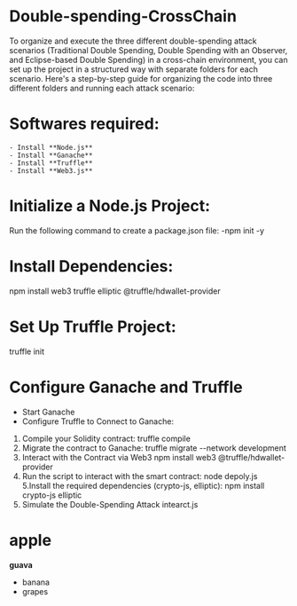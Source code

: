 # Double-spending-CrossChain
To organize and execute the three different double-spending attack scenarios (Traditional Double Spending, Double Spending with an Observer, and Eclipse-based Double Spending) in a cross-chain environment, you can set up the project in a structured way with separate folders for each scenario. Here's a step-by-step guide for organizing the code into three different folders and running each attack scenario: 


# Softwares required:
    - Install **Node.js**
    - Install **Ganache**
    - Install **Truffle**
    - Install **Web3.js**
# Initialize a Node.js Project:
  Run the following command to create a package.json file:
   -npm init -y
# Install Dependencies:
   npm install web3 truffle elliptic @truffle/hdwallet-provider
# Set Up Truffle Project:
  truffle init
# Configure Ganache and Truffle
  - Start Ganache
  - Configure Truffle to Connect to Ganache:
1. Compile your Solidity contract:
    truffle compile
2. Migrate the contract to Ganache:
   truffle migrate --network development   
3. Interact with the Contract via Web3 
   npm install web3 @truffle/hdwallet-provider
4.  Run the script to interact with the smart contract:
    node depoly.js   
5.Install the required dependencies (crypto-js, elliptic):
  npm install crypto-js elliptic  
6. Simulate the Double-Spending Attack 
   intearct.js       


# apple
**guava**

- banana
- grapes
